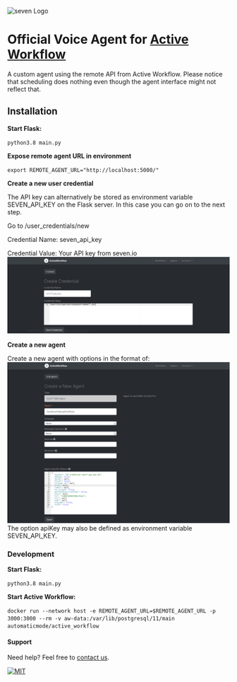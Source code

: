 ![](https://www.seven.io/wp-content/uploads/Logo.svg "seven Logo")

# Official Voice Agent for [Active Workflow](https://github.com/automaticmode/active_workflow)

A custom agent using the remote API from Active Workflow. 
Please notice that scheduling does nothing 
even though the agent interface might not reflect that.


## Installation
**Start Flask:**

`python3.8 main.py`

**Expose remote agent URL in environment**

`export REMOTE_AGENT_URL="http://localhost:5000/"`

**Create a new user credential**

The API key can alternatively be stored as environment variable 
SEVEN_API_KEY on the Flask server. In this case you can go on to the next step.


Go to /user_credentials/new

Credential Name: seven_api_key

Credential Value: Your API key from seven.io
![Screenshot: Create User Credential](screenshots/create_credential.png "Screenshot: Create User Credential")

**Create a new agent**

Create a new agent with options in the format of:
![Screenshot: Create Agent](screenshots/create_agent.png "Screenshot: Create Agent")
The option apiKey may also be defined as environment variable SEVEN_API_KEY.

### Development
**Start Flask:**

`python3.8 main.py`

**Start Active Workflow:**

`docker run --network host -e REMOTE_AGENT_URL=$REMOTE_AGENT_URL -p 3000:3000 --rm -v aw-data:/var/lib/postgresql/11/main automaticmode/active_workflow`


#### Support
Need help? Feel free to [contact us](https://www.seven.io/en/company/contact/).


[![MIT](https://img.shields.io/badge/License-MIT-teal.svg)](LICENSE)